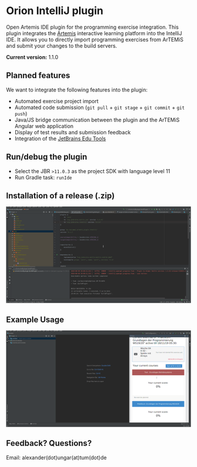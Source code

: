 
# Orion IntelliJ plugin

Open Artemis IDE plugin for the programming exercise integration.
This plugin integrates the [Artemis](https://github.com/ls1intum/Artemis) interactive learning platform into the IntelliJ IDE.
It allows you to directly import programming exercises from ArTEMiS and submit your changes to the build servers.

**Current version:** 1.1.0

## Planned features
We want to integrate the following features into the plugin:

 - Automated exercise project import
 - Automated code submission (`git pull` + `git stage` + `git commit` + `git push`)
 - Java/JS bridge communication between the plugin and the ArTEMiS Angular web application
 - Display of test results and submission feedback
 - Integration of the  [JetBrains Edu Tools](https://plugins.jetbrains.com/plugin/10081-edutools)

## Run/debug the plugin

 - Select the JBR `>11.0.3` as the project SDK with language level 11
 - Run Gradle task: `runIde`

## Installation of a release (.zip)
![](gifs/orion_installation.gif)

## Example Usage
![](gifs/orion_workflow.gif)

## Feedback? Questions?
Email: alexander(dot)ungar(at)tum(dot)de

